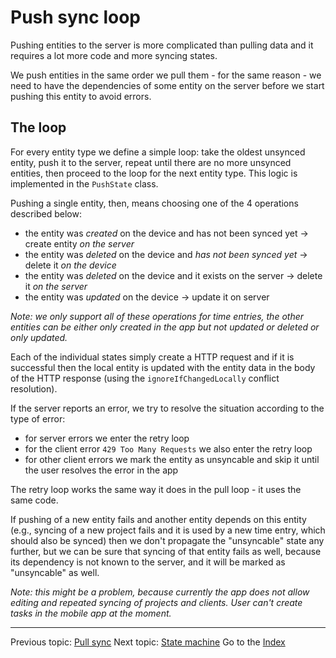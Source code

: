 Push sync loop
==============

Pushing entities to the server is more complicated than pulling data and it requires a lot more code and more syncing states.

We push entities in the same order we pull them - for the same reason - we need to have the dependencies of some entity on the server before we start pushing this entity to avoid errors.

The loop
--------

For every entity type we define a simple loop: take the oldest unsynced entity, push it to the server, repeat until there are no more unsynced entities, then proceed to the loop for the next entity type. This logic is implemented in the `PushState` class.

Pushing a single entity, then, means choosing one of the 4 operations described below:
- the entity was *created* on the device and has not been synced yet -> create entity _on the server_
- the entity was *deleted* on the device and *has not been synced yet* -> delete it _on the device_
- the entity was *deleted* on the device and it exists on the server -> delete it _on the server_
- the entity was *updated* on the device -> update it on server

_Note: we only support all of these operations for time entries, the other entities can be either only created in the app but not updated or deleted or only updated._

Each of the individual states simply create a HTTP request and if it is successful then the local entity is updated with the entity data in the body of the HTTP response (using the `ignoreIfChangedLocally` conflict resolution).

If the server reports an error, we try to resolve the situation according to the type of error:
- for server errors we enter the retry loop
- for the client error `429 Too Many Requests` we also enter the retry loop
- for other client errors we mark the entity as unsyncable and skip it until the user resolves the error in the app

The retry loop works the same way it does in the pull loop - it uses the same code.

If pushing of a new entity fails and another entity depends on this entity (e.g., syncing of a new project fails and it is used by a new time entry, which should also be synced) then we don't propagate the "unsyncable" state any further, but we can be sure that syncing of that entity fails as well, because its dependency is not known to the server, and it will be marked as "unsyncable" as well.

_Note: this might be a problem, because currently the app does not allow editing and repeated syncing of projects and clients. User can't create tasks in the mobile app at the moment._

---

Previous topic: [Pull sync](pull-sync.md)
Next topic: [State machine](state-machine.md)
Go to the [Index](index.md)
